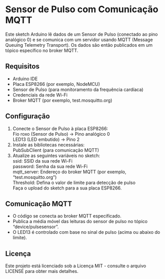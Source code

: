 # Sensor de Pulso com Comunicação MQTT
Este sketch Arduino lê dados de um Sensor de Pulso (conectado ao pino analógico 0) e se comunica com um servidor usando MQTT (Message Queuing Telemetry Transport). Os dados são então publicados em um tópico específico no broker MQTT.

## Requisitos
* Arduino IDE
* Placa ESP8266 (por exemplo, NodeMCU)
* Sensor de Pulso (para monitoramento da frequência cardíaca)
* Credenciais da rede Wi-Fi
* Broker MQTT (por exemplo, test.mosquitto.org)
##   Configuração
1. Conecte o Sensor de Pulso à placa ESP8266:<br>
Fio roxo (Sensor de Pulso) → Pino analógico 0<br>
LED13 (LED embutido) → Pino 2<br>
2. Instale as bibliotecas necessárias:<br>
PubSubClient (para comunicação MQTT)<br>
3. Atualize as seguintes variáveis no sketch:<br>
ssid: SSID da sua rede Wi-Fi<br>
password: Senha da sua rede Wi-Fi<br>
mqtt_server: Endereço do broker MQTT (por exemplo, “test.mosquitto.org”)<br>
Threshold: Defina o valor de limite para detecção de pulso<br>
Faça o upload do sketch para a sua placa ESP8266.<br>
## Comunicação MQTT
* O código se conecta ao broker MQTT especificado.
* Publica a média móvel das leituras do sensor de pulso no tópico “device/pulsesensor”.
* O LED13 é controlado com base no sinal de pulso (acima ou abaixo do limite).
## Licença
Este projeto está licenciado sob a Licença MIT - consulte o arquivo LICENSE para obter mais detalhes.
